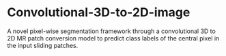 # Convolutional-3D-to-2D-image
A novel pixel-wise segmentation framework through a convolutional 3D to 2D MR patch conversion model to predict class labels of the central pixel in the input sliding patches.
